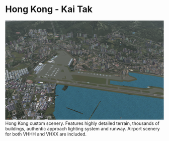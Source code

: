Hong Kong - Kai Tak
========================

![Screenshot](https://github.com/Hornet979/KaiTak/blob/main/KaiTak1.png)
Hong Kong custom scenery. Features highly detailed terrain, thousands of buildings, authentic approach lighting system and runway. Airport scenery for both VHHH and VHXX are included.
